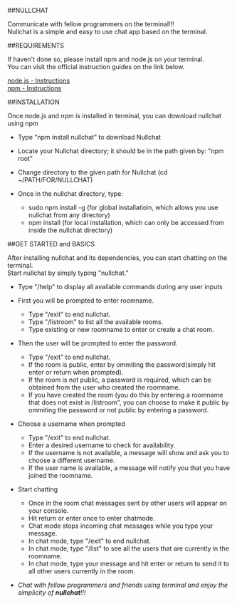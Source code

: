 ##NULLCHAT

Communicate with fellow programmers on the terminal!!!  
Nullchat is a simple and easy to use chat app based on the terminal.

##REQUIREMENTS

If haven't done so, please install npm and node.js on your terminal.  
You can visit the official instruction guides on the link below.

[node.js - Instructions](https://github.com/joyent/node/wiki/Installation)  
[npm - Instructions](https://github.com/npm/npm)

##INSTALLATION

Once node.js and npm is installed in terminal, you can download nullchat using npm

 - Type "npm install nullchat" to download Nullchat
 - Locate your Nullchat directory; it should be in the path given by: "npm root"
 - Change directory to the given path for Nullchat (cd ~/PATH/FOR/NULLCHAT)
 - Once in the nullchat directory, type:
   
   - sudo npm install -g (for global installatioin, which allows you use nullchat from any directory)
   - npm install (for local installation, which can only be accessed from inside the nullchat directory)

##GET STARTED and BASICS

After installing nullchat and its dependencies, you can start chatting on the terminal.  
Start nullchat by simply typing "nullchat."
  - Type "/help" to display all available commands during any user inputs

  - First you will be prompted to enter roomname.

    - Type "/exit" to end nullchat. 
    - Type "/listroom" to list all the available rooms. 
    - Type existing or new roomname to enter or create a chat room. 

  - Then the user will be prompted to enter the password.

    - Type "/exit" to end nullchat.
    - If the room is public, enter by ommiting the password(simply hit enter or return when prompted).
    - If the room is not public, a password is required, which can be obtained from the user who created the roomname.
    - If you have created the room (you do this by entering a roomname that does not exist in /listroom",
    you can choose to make it public by ommiting the password or not public by entering a password.

  - Choose a username when prompted

    - Type "/exit" to end nullchat.
    - Enter a desired username to check for availability.
    - If the username is not available, a message will show and ask you to choose a different username.
    - If the user name is available, a message will notify you that you have joined the roomname.
    
  - Start chatting
  
    - Once in the room chat messages sent by other users will appear on your console.
    - Hit return or enter once to enter chatmode.
    - Chat mode stops incoming chat messages while you type your message.
    - In chat mode, type "/exit" to end nullchat.
    - In chat mode, type "/list" to see all the users that are currently in the roomname.
    - In chat mode, type your message and hit enter or return to send it to all other users currently in the room.

  - _Chat with fellow programmers and friends using terminal and enjoy the simplicity of **nullchat**!!!_


